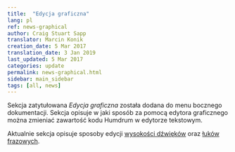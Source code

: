 ```yaml
---
title:  "Edycja graficzna"
lang: pl
ref: news-graphical
author: Craig Stuart Sapp
translator: Marcin Konik
creation_date: 5 Mar 2017
translation_date: 3 Jan 2019
last_updated: 5 Mar 2017
categories: update
permalink: news-graphical.html
sidebar: main_sidebar
tags: [all, news]
---
```


Sekcja zatytułowana *Edycja graficzna* została dodana do menu bocznego
dokumentacji. Sekcja opisuje w jaki sposób za pomocą edytora graficznego
można zmieniać zawartość kodu Humdrum w edytorze tekstowym.

Aktualnie sekcja opisuje sposoby edycji [wysokości dźwięków](/graphic/pitch)
oraz [łuków frazowych](/graphic/slurs).
